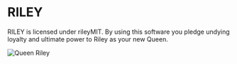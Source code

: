 # RILEY
RILEY is licensed under rileyMIT.  By using this software you pledge undying loyalty and ultimate power to Riley as your new Queen.

![Queen Riley](https://i.sli.mg/BROLOa.jpg)

